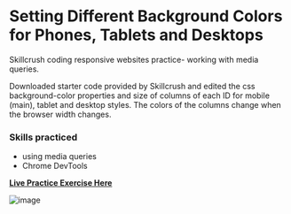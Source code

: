 # Setting Different Background Colors for Phones, Tablets and Desktops

Skillcrush coding responsive websites practice- working with media queries.

Downloaded starter code provided by Skillcrush and edited the css background-color properties and size of columns of each ID for mobile (main), tablet and desktop styles. The colors of the columns change when the browser width changes.



### Skills practiced

- using media queries
- Chrome DevTools

[**Live Practice Exercise Here**](https://gabrielapal.github.io/Colors-Starter/)

![image](https://github.com/gabrielapal/Colors-Starter/assets/127886470/a28a9d5f-3246-4f06-8e11-a86d7ee96971)
